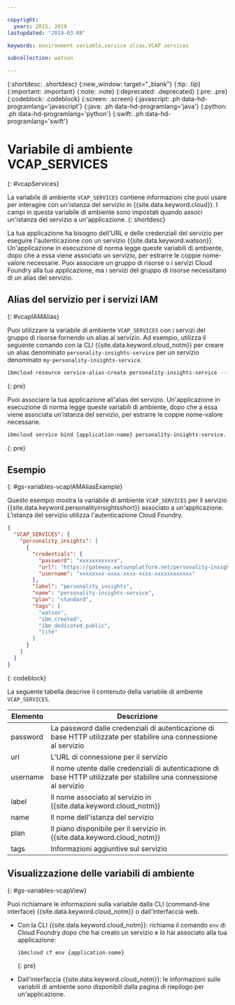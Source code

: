 ```yaml
---

copyright:
  years: 2015, 2019
lastupdated: "2019-03-08"

keywords: environment variable,service alias,VCAP services

subcollection: watson

---
```


{:shortdesc: .shortdesc}
{:new_window: target="_blank"}
{:tip: .tip}
{:important: .important}
{:note: .note}
{:deprecated: .deprecated}
{:pre: .pre}
{:codeblock: .codeblock}
{:screen: .screen}
{:javascript: .ph data-hd-programlang='javascript'}
{:java: .ph data-hd-programlang='java'}
{:python: .ph data-hd-programlang='python'}
{:swift: .ph data-hd-programlang='swift'}

# Variabile di ambiente VCAP\_SERVICES
{: #vcapServices}

La variabile di ambiente `VCAP_SERVICES` contiene informazioni che puoi usare per interagire con un'istanza del servizio in {{site.data.keyword.cloud}}. I campi in questa variabile di ambiente sono impostati quando associ un'istanza del servizio a un'applicazione.
{: shortdesc}

La tua applicazione ha bisogno dell'URL e delle credenziali del servizio per eseguire l'autenticazione con un servizio {{site.data.keyword.watson}}. Un'applicazione in esecuzione di norma legge queste variabili di ambiente, dopo che a essa viene associato un servizio, per estrarre le coppie nome-valore necessarie. Puoi associare un gruppo di risorse o i servizi Cloud Foundry alla tua applicazione, ma i servizi del gruppo di risorse necessitano di un alias del servizio.

## Alias del servizio per i servizi IAM
{: #vcapIAMAlias}

Puoi utilizzare la variabile di ambiente `VCAP_SERVICES` con i servizi del gruppo di risorse fornendo un alias al servizio. Ad esempio, utilizza il seguente comando con la CLI {{site.data.keyword.cloud_notm}} per creare un alias denominato `personality-insights-service` per un servizio denominato `my-personality-insights-service`.

```bash
ibmcloud resource service-alias-create personality-insights-service --instance-name my-personality-insights-service
```
{: pre}

Puoi associare la tua applicazione all'alias del servizio. Un'applicazione in esecuzione di norma legge queste variabili di ambiente, dopo che a essa viene associata un'istanza del servizio, per estrarre le coppie nome-valore necessarie. 

```bash
ibmcloud service bind {application-name} personality-insights-service.
```
{: pre}

## Esempio
{: #gs-variables-vcapIAMAliasExample}

Questo esempio mostra la variabile di ambiente `VCAP_SERVICES` per il servizio {{site.data.keyword.personalityinsightsshort}} associato a un'applicazione. L'istanza del servizio utilizza l'autenticazione Cloud Foundry.

```json
{
  "VCAP_SERVICES": {
    "personality_insights": [
      {
        "credentials": {
          "password": "xxxxxxxxxxxx",
          "url": "https://gateway.watsonplatform.net/personality-insights/api",
          "username": "xxxxxxxx-xxxx-xxxx-xxxx-xxxxxxxxxxxx"
        },
        "label": "personality_insights",
        "name": "personality-insights-service",
        "plan": "standard",
        "tags": [
          "watson",
          "ibm_created",
          "ibm_dedicated_public",
          "lite"
        ]
      }
    ]
  }
}
```
{: codeblock}

La seguente tabella descrive il contenuto della variabile di ambiente `VCAP_SERVICES`.

| Elemento     | Descrizione                                                                                |
|----------|--------------------------------------------------------------------------------------------|
| password | La password dalle credenziali di autenticazione di base HTTP utilizzate per stabilire una connessione al servizio |
| url      | L'URL di connessione per il servizio                                                         |
| username | Il nome utente dalle credenziali di autenticazione di base HTTP utilizzate per stabilire una connessione al servizio |
| label    | Il nome associato al servizio in {{site.data.keyword.cloud_notm}}                                            |
| name     | Il nome dell'istanza del servizio                                                           |
| plan     | Il piano disponibile per il servizio in {{site.data.keyword.cloud_notm}}                                              |
| tags     | Informazioni aggiuntive sul servizio                                                   |

## Visualizzazione delle variabili di ambiente
{: #gs-variables-vcapView}

Puoi richiamare le informazioni sulla variabile dalla CLI (command-line interface) {{site.data.keyword.cloud_notm}} o dall'interfaccia web.

- Con la CLI {{site.data.keyword.cloud_notm}}: richiama il comando `env` di Cloud Foundry dopo che hai creato un servizio e lo hai associato alla tua applicazione:

    ```bash
    ibmcloud cf env {application-name}
    ```
    {: pre}

- Dall'interfaccia {{site.data.keyword.cloud_notm}}: le informazioni sulle variabili di ambiente sono disponibili dalla pagina di riepilogo per un'applicazione.
